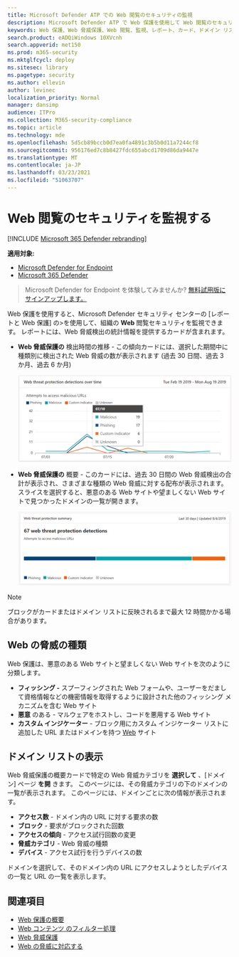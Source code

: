 ```yaml
---
title: Microsoft Defender ATP での Web 閲覧のセキュリティの監視
description: Microsoft Defender ATP で Web 保護を使用して Web 閲覧のセキュリティを監視する
keywords: Web 保護、Web 脅威保護、Web 閲覧、監視、レポート、カード、ドメイン リスト、セキュリティ、フィッシング、マルウェア、悪用、Web サイト、ネットワーク保護、エッジ、Internet Explorer、Chrome、Firefox、Web ブラウザー
search.product: eADQiWindows 10XVcnh
search.appverid: met150
ms.prod: m365-security
ms.mktglfcycl: deploy
ms.sitesec: library
ms.pagetype: security
ms.author: ellevin
author: levinec
localization_priority: Normal
manager: dansimp
audience: ITPro
ms.collection: M365-security-compliance
ms.topic: article
ms.technology: mde
ms.openlocfilehash: 5d5cb89bccb0d7ea0fa4891c3b5b0d11a7244cf8
ms.sourcegitcommit: 956176ed7c8b8427fdc655abcd1709d86da9447e
ms.translationtype: MT
ms.contentlocale: ja-JP
ms.lasthandoff: 03/23/2021
ms.locfileid: "51063707"
---
```

# <a name="monitor-web-browsing-security"></a>Web 閲覧のセキュリティを監視する

[!INCLUDE [Microsoft 365 Defender rebranding](../../includes/microsoft-defender.md)]

**適用対象:**
- [Microsoft Defender for Endpoint](https://go.microsoft.com/fwlink/p/?linkid=2146631)
- [Microsoft 365 Defender](https://go.microsoft.com/fwlink/?linkid=2118804)

>Microsoft Defender for Endpoint を体験してみませんか? [無料試用版にサインアップします。](https://www.microsoft.com/microsoft-365/windows/microsoft-defender-atp?ocid=docs-wdatp-main-abovefoldlink&rtc=1)

Web 保護を使用すると、Microsoft Defender セキュリティ センターの [レポートと Web 保護] の>を使用して、組織の **Web** 閲覧セキュリティを監視できます。 レポートには、Web 脅威検出の統計情報を提供するカードが含まれます。

- **Web 脅威保護の** 検出時間の推移 - この傾向カードには、選択した期間中に種類別に検出された Web 脅威の数が表示されます (過去 30 日間、過去 3 か月、過去 6 か月)
 
    ![Web 脅威の保護検出を時間の間に示すカードの画像](images/wtp-blocks-over-time.png)

- **Web 脅威保護の** 概要 - このカードには、過去 30 日間の Web 脅威検出の合計が表示され、さまざまな種類の Web 脅威に対する配布が表示されます。 スライスを選択すると、悪意のある Web サイトや望ましくない Web サイトで見つかったドメインの一覧が開きます。

    ![Web 脅威保護の概要を示すカードの画像](images/wtp-summary.png)

>[!Note]
>ブロックがカードまたはドメイン リストに反映されるまで最大 12 時間かかる場合があります。

## <a name="types-of-web-threats"></a>Web の脅威の種類

Web 保護は、悪意のある Web サイトと望ましくない Web サイトを次のように分類します。

- **フィッシング -** スプーフィングされた Web フォームや、ユーザーをだまして資格情報などの機密情報を取得するように設計された他のフィッシング メカニズムを含む Web サイト
- **悪意** のある - マルウェアをホストし、コードを悪用する Web サイト
- **カスタム インジケーター** - ブロック用にカスタム インジケーター リストに追加した URL またはドメインを持つ [Web](manage-indicators.md) サイト

## <a name="view-the-domain-list"></a>ドメイン リストの表示

Web 脅威保護の概要カードで特定の Web 脅威カテゴリを **選択して** 、[ドメイン] ページ **を開** きます。 このページには、その脅威カテゴリの下のドメインの一覧が表示されます。 このページには、ドメインごとに次の情報が表示されます。

- **アクセス数** - ドメイン内の URL に対する要求の数
- **ブロック** - 要求がブロックされた回数
- **アクセスの傾向** - アクセス試行回数の変更
- **脅威カテゴリ** - Web 脅威の種類
- **デバイス** - アクセス試行を行うデバイスの数

ドメインを選択して、そのドメイン内の URL にアクセスしようとしたデバイスの一覧と URL の一覧を表示します。

## <a name="related-topics"></a>関連項目

- [Web 保護の概要](web-protection-overview.md)
- [Web コンテンツ のフィルター処理](web-content-filtering.md)
- [Web 脅威保護](web-threat-protection.md)
- [Web の脅威に対応する](web-protection-response.md)
